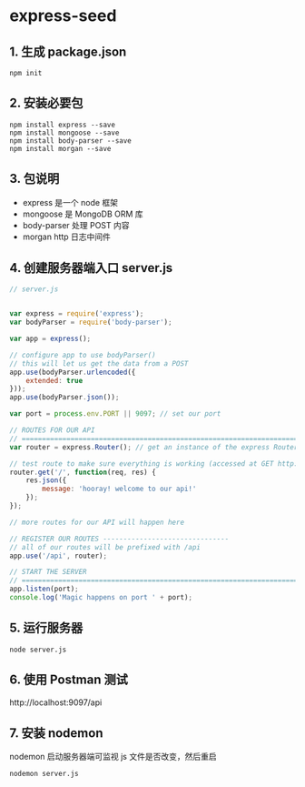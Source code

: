 # express-seed

## 1. 生成 package.json
```
npm init
```

## 2. 安装必要包

```
npm install express --save
npm install mongoose --save
npm install body-parser --save
npm install morgan --save
```

## 3. 包说明

-  express 是一个 node 框架
-  mongoose 是 MongoDB ORM 库
-  body-parser 处理 POST 内容
-  morgan http 日志中间件


## 4. 创建服务器端入口 server.js

``` javascript
// server.js


var express = require('express');
var bodyParser = require('body-parser');

var app = express();

// configure app to use bodyParser()
// this will let us get the data from a POST
app.use(bodyParser.urlencoded({
    extended: true
}));
app.use(bodyParser.json());

var port = process.env.PORT || 9097; // set our port

// ROUTES FOR OUR API
// =============================================================================
var router = express.Router(); // get an instance of the express Router

// test route to make sure everything is working (accessed at GET http://localhost:8080/api)
router.get('/', function(req, res) {
    res.json({
        message: 'hooray! welcome to our api!'
    });
});

// more routes for our API will happen here

// REGISTER OUR ROUTES -------------------------------
// all of our routes will be prefixed with /api
app.use('/api', router);

// START THE SERVER
// =============================================================================
app.listen(port);
console.log('Magic happens on port ' + port);
```


## 5. 运行服务器

```
node server.js
```


## 6. 使用 Postman 测试

http://localhost:9097/api


## 7. 安装 nodemon

nodemon 启动服务器端可监视 js 文件是否改变，然后重启

```
nodemon server.js
```